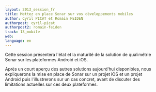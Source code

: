 ```yaml
---
layout: 2013_session_fr
title: Mettez en place Sonar sur vos développements mobiles
author: Cyril PICAT et Romain FEIDEN
authorpost: cyril-picat
authorpost2: romain-feiden
track: 13_mobile
web: 
language: en
---
```


Cette session présentera l'état et la maturité de la solution de qualimétrie Sonar sur les plateformes Android et iOS. 

Après un court aperçu des autres solutions aujourd'hui disponibles, nous expliquerons la mise en place de Sonar sur un projet iOS et un projet Android puis l'illustrerons sur un cas concret, avant de discuter des limitations actuelles sur ces deux plateformes.